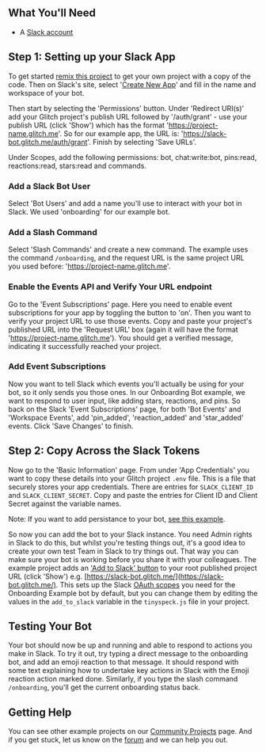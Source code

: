 ## What You'll Need
*   A [Slack account](https://slack.com/)

## Step 1: Setting up your Slack App
To get started [remix this project](https://glitch.com/edit/#!/remix/SlackBot/095a1538-8c44-4b27-b0fe-936d194318c2) to get your own project with a copy of the code. Then on Slack's site, select '[Create New App](https://api.slack.com/apps)' and fill in the name and workspace of your bot.

Then start by selecting the 'Permissions' button. Under 'Redirect URI(s)' add your Glitch project's publish URL followed by '/auth/grant' - use your publish URL (click 'Show') which has the format 'https://project-name.glitch.me'. So for our example app, the URL is: 'https://slack-bot.glitch.me/auth/grant'. Finish by selecting 'Save URLs'.

Under Scopes, add the following permissions: bot, chat:write:bot, pins:read, reactions:read, stars:read and commands.

### Add a Slack Bot User
Select 'Bot Users' and add a name you'll use to interact with your bot in Slack. We used 'onboarding' for our example bot.

### Add a Slash Command
Select 'Slash Commands' and create a new command. The example uses the command `/onboarding`, and the request URL is the same project URL you used before: 'https://project-name.glitch.me'.

### Enable the Events API and Verify Your URL endpoint
Go to the 'Event Subscriptions' page. Here you need to enable event subscriptions for your app by toggling the button to 'on'. Then you want to verify your project URL to use those events. Copy and paste your project's published URL into the 'Request URL' box (again it will have the format 'https://project-name.glitch.me'). You should get a verified message, indicating it successfully reached your project.

### Add Event Subscriptions
Now you want to tell Slack which events you'll actually be using for your bot, so it only sends you those ones. In our Onboarding Bot example, we want to respond to user input, like adding stars, reactions, and pins. So back on the Slack 'Event Subscriptions' page, for both 'Bot Events' and 'Workspace Events', add 'pin_added', 'reaction_added' and 'star_added' events. Click 'Save Changes' to finish.

## Step 2: Copy Across the Slack Tokens
Now go to the 'Basic Information' page. From under 'App Credentials' you want to copy these details into your Glitch project `.env` file. This is a file that securely stores your app credentials. There are entries for `SLACK_CLIENT_ID` and `SLACK_CLIENT_SECRET`. Copy and paste the entries for Client ID and Client Secret against the variable names.

Note: If you want to add persistance to your bot, [see this example](https://glitch.com/edit/#!/project/slack-bot-persist).

So now you can add the bot to your Slack instance. You need Admin rights in Slack to do this, but whilst you're testing things out, it's a good idea to create your own test Team in Slack to try things out. That way you can make sure your bot is working before you share it with your colleagues. The example project adds an ['Add to Slack' button](https://api.slack.com/docs/slack-button) to your root published project URL (click 'Show') e.g. [https://slack-bot.glitch.me/](https://slack-bot.glitch.me/). This sets up the Slack [OAuth scopes](https://api.slack.com/docs/oauth-scopes) you need for the Onboarding Example bot by default, but you can change them by editing the values in the `add_to_slack` variable in the `tinyspeck.js` file in your project.

## Testing Your Bot
Your bot should now be up and running and able to respond to actions you make in Slack. To try it out, try typing a direct message to the onboarding bot, and add an emoji reaction to that message. It should respond with some text explaining how to undertake key actions in Slack with the Emoji reaction action marked done. Similarly, if you type the slash command `/onboarding`, you'll get the current onboarding status back.


## Getting Help
You can see other example projects on our [Community Projects](https://glitch.com/) page. And if you get stuck, let us know on the [forum](http://support.glitch.com/) and we can help you out.